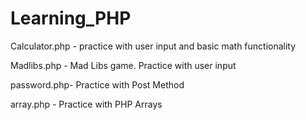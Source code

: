 # Learning_PHP

Calculator.php - practice with user input and basic math functionality

Madlibs.php - Mad Libs game. Practice with user input

password.php- Practice with Post Method

array.php - Practice with PHP Arrays

